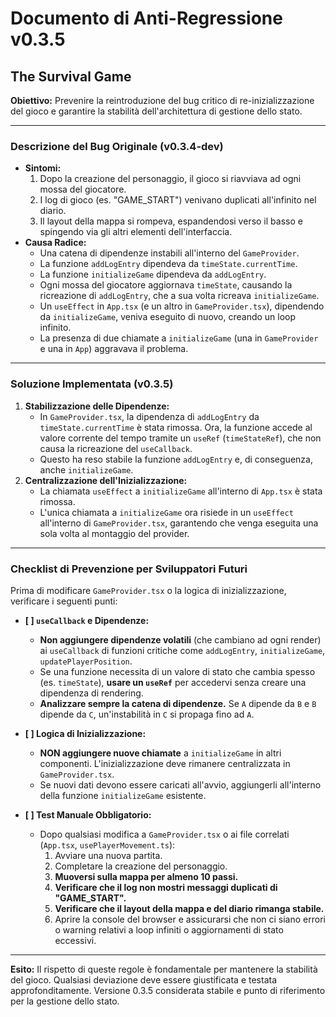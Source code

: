 # Documento di Anti-Regressione v0.3.5
## The Survival Game

**Obiettivo:** Prevenire la reintroduzione del bug critico di re-inizializzazione del gioco e garantire la stabilità dell'architettura di gestione dello stato.

---

### Descrizione del Bug Originale (v0.3.4-dev)

- **Sintomi:**
  1.  Dopo la creazione del personaggio, il gioco si riavviava ad ogni mossa del giocatore.
  2.  I log di gioco (es. "GAME_START") venivano duplicati all'infinito nel diario.
  3.  Il layout della mappa si rompeva, espandendosi verso il basso e spingendo via gli altri elementi dell'interfaccia.
- **Causa Radice:**
  - Una catena di dipendenze instabili all'interno del `GameProvider`.
  - La funzione `addLogEntry` dipendeva da `timeState.currentTime`.
  - La funzione `initializeGame` dipendeva da `addLogEntry`.
  - Ogni mossa del giocatore aggiornava `timeState`, causando la ricreazione di `addLogEntry`, che a sua volta ricreava `initializeGame`.
  - Un `useEffect` in `App.tsx` (e un altro in `GameProvider.tsx`), dipendendo da `initializeGame`, veniva eseguito di nuovo, creando un loop infinito.
  - La presenza di due chiamate a `initializeGame` (una in `GameProvider` e una in `App`) aggravava il problema.

---

### Soluzione Implementata (v0.3.5)

1.  **Stabilizzazione delle Dipendenze:**
    - In `GameProvider.tsx`, la dipendenza di `addLogEntry` da `timeState.currentTime` è stata rimossa. Ora, la funzione accede al valore corrente del tempo tramite un `useRef` (`timeStateRef`), che non causa la ricreazione del `useCallback`.
    - Questo ha reso stabile la funzione `addLogEntry` e, di conseguenza, anche `initializeGame`.
2.  **Centralizzazione dell'Inizializzazione:**
    - La chiamata `useEffect` a `initializeGame` all'interno di `App.tsx` è stata rimossa.
    - L'unica chiamata a `initializeGame` ora risiede in un `useEffect` all'interno di `GameProvider.tsx`, garantendo che venga eseguita una sola volta al montaggio del provider.

---

### Checklist di Prevenzione per Sviluppatori Futuri

Prima di modificare `GameProvider.tsx` o la logica di inizializzazione, verificare i seguenti punti:

- **[ ] `useCallback` e Dipendenze:**
  - **Non aggiungere dipendenze volatili** (che cambiano ad ogni render) ai `useCallback` di funzioni critiche come `addLogEntry`, `initializeGame`, `updatePlayerPosition`.
  - Se una funzione necessita di un valore di stato che cambia spesso (es. `timeState`), **usare un `useRef`** per accedervi senza creare una dipendenza di rendering.
  - **Analizzare sempre la catena di dipendenze.** Se `A` dipende da `B` e `B` dipende da `C`, un'instabilità in `C` si propaga fino ad `A`.

- **[ ] Logica di Inizializzazione:**
  - **NON aggiungere nuove chiamate** a `initializeGame` in altri componenti. L'inizializzazione deve rimanere centralizzata in `GameProvider.tsx`.
  - Se nuovi dati devono essere caricati all'avvio, aggiungerli all'interno della funzione `initializeGame` esistente.

- **[ ] Test Manuale Obbligatorio:**
  - Dopo qualsiasi modifica a `GameProvider.tsx` o ai file correlati (`App.tsx`, `usePlayerMovement.ts`):
    1.  Avviare una nuova partita.
    2.  Completare la creazione del personaggio.
    3.  **Muoversi sulla mappa per almeno 10 passi.**
    4.  **Verificare che il log non mostri messaggi duplicati di "GAME_START".**
    5.  **Verificare che il layout della mappa e del diario rimanga stabile.**
    6.  Aprire la console del browser e assicurarsi che non ci siano errori o warning relativi a loop infiniti o aggiornamenti di stato eccessivi.

---

**Esito:** Il rispetto di queste regole è fondamentale per mantenere la stabilità del gioco. Qualsiasi deviazione deve essere giustificata e testata approfonditamente. Versione 0.3.5 considerata stabile e punto di riferimento per la gestione dello stato.
